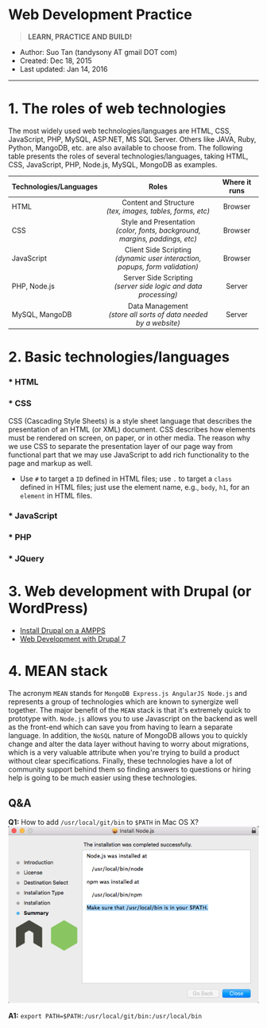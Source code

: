 # Web Development Practice

 > **LEARN, PRACTICE AND BUILD!**

* Author: Suo Tan (tandysony AT gmail DOT com)
* Created: Dec 18, 2015
* Last updated: Jan 14, 2016

---

# 1. The roles of web technologies

The most widely used web technologies/languages are HTML, CSS, JavaScript, PHP, MySQL, ASP.NET, MS SQL Server. Others like JAVA, Ruby, Python, MangoDB, etc. are also available to choose from. The following table presents the roles of several technologies/languages, taking HTML, CSS, JavaScript, PHP, Node.js, MySQL, MongoDB as examples.

| Technologies/Languages  | Roles     | Where it runs   |
| --------------|:---------------:|:---------------:|
| HTML          | Content and Structure <br> *(tex, images, tables, forms, etc)*    | Browser   |
| CSS           | Style and Presentation<br> *(color, fonts, background, margins, paddings, etc)*     | Browser   |
| JavaScript    | Client Side Scripting <br> *(dynamic user interaction, popups, form validation)*     | Browser   |
| PHP, Node.js           | Server Side Scripting  <br> *(server side logic and data processing)*    | Server    |
| MySQL, MangoDB         | Data Management  <br> *(store all sorts of data needed by a website)*          | Server    |

# 2. Basic technologies/languages

### * HTML


### * CSS

 CSS (Cascading Style Sheets) is a style sheet language that describes the presentation of an HTML (or XML) document. CSS describes how elements must be rendered on screen, on paper, or in other media. The reason why we use CSS to separate the presentation layer of our page way from functional part that we may use JavaScript to add rich functionality to the page and markup as well.

* Use `#` to target a `ID` defined in HTML files; use `.` to target a `class` defined in HTML files; just use the element name, e.g., `body`, `h1`, for an `element` in HTML files.

### * JavaScript


### * PHP


### * JQuery


# 3. Web development with Drupal (or WordPress)

* [Install Drupal on a AMPPS](xxx)
* [Web Development with Drupal 7](xxx)


# 4. MEAN stack

The acronym `MEAN` stands for `MongoDB Express.js AngularJS Node.js` and represents a group of technologies which are known to synergize well together. The major benefit of the `MEAN` stack is that it's extremely quick to prototype with. `Node.js` allows you to use Javascript on the backend as well as the front-end which can save you from having to learn a separate language. In addition, the `NoSQL` nature of MongoDB allows you to quickly change and alter the data layer without having to worry about migrations, which is a very valuable attribute when you're trying to build a product without clear specifications. Finally, these technologies have a lot of community support behind them so finding answers to questions or hiring help is going to be much easier using these technologies.

## Q&A
**Q1:** How to add `/usr/local/git/bin` to `$PATH` in Mac OS X?  
![PATH](PATH_problem.png)

  **A1:** `export PATH=$PATH:/usr/local/git/bin:/usr/local/bin`
